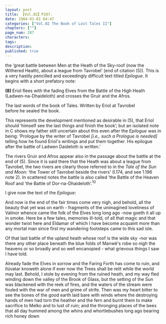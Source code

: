 ```yaml
---
layout: post
title: 【Vol.02】P287.
date: 1984-01-01 04:47
categories: ["Vol.02 The Book of Lost Tales II"]
chapters: [""]
page_num: 287
characters: 
tags: 
description: 
published: true
---
```


<p style="text-indent: 0;">
the ‘great battle between Men at the Heath of the Sky-roof (now the Withered Heath), about a league from Tavrobel’ (end of citation (5)). This is a very hastily pencilled and exceedingly difficult text titled <I>Epilogue</I>. It begins with a short prefatory note:
</p>

<B>(8) </B>Eriol flees with the fading Elves from the Battle of the High Heath<BR>(Ladwen-na-Dhaideloth) and crosses the Gruir and the Afros.

The last words of the book of Tales. Written by Eriol at Tavrobel<BR>before he sealed the book.

This represents the development mentioned as desirable in (5), that Eriol should ‘himself see the last things and finish the book’; but an isolated note in C shows my father still uncertain about this even after the <I>Epilogue</I> was in being: ‘Prologue by the writer of Tavrobel <I>[i.e., such a Prologue is needed]</I> telling how he found Eriol's writings and put them together. His epilogue after the battle of Ladwen Daideloth is written.’

The rivers Gruir and Afros appear also in the passage about the battle at the end of (5). Since it is said there that the Heath was about a league from Tavrobel, the two rivers are clearly those referred to in the <I>Tale of the Sun and Moon</I>: ‘the Tower of Tavrobel beside the rivers' (I.174, and see 1.196 note 2<I></I>). In scattered notes the battle is also called ‘the Battle of the Heaven Roof and ‘the Battle of Dor-na-Dhaideloth’.<SUP>10</SUP>

I give now the text of the <I>Epilogue</I>:

And now is the end of the fair times come very nigh, and behold, all the beauty that yet was on earth - fragments of the unimagined loveliness of Valinor whence came the folk of the Elves long long ago -now goeth it all up in smoke. Here be a few tales, memories ill-told, of all that magic and that wonder twixt here and Eldamar of which I have become acquaint more than any mortal man since first my wandering footsteps came to this sad isle.

Of that last battle of the upland heath whose roof is the wide sky -nor was there any other place beneath the blue folds of Manwë's robe so nigh the heavens or so broadly and so well encanopied - what grievous things I saw I have told.

Already fade the Elves in sorrow and the Faring Forth has come to ruin, and Ilúvatar knoweth alone if ever now the Trees shall be relit while the world may last. Behold, I stole by evening from the ruined heath, and my way fled winding down the valley of the Brook of Glass, but the setting of the Sun was blackened with the reek of fires, and the waters of the stream were fouled with the war of men and grime of strife. Then was my heart bitter to see the bones of the good earth laid bare with winds where the destroying hands of men had torn the heather and the fern and burnt them to make sacrifice to Melko and to lust of ruin; and the thronging places of the bees that all day hummed among the whins and whortlebushes long ago bearing rich honey down

